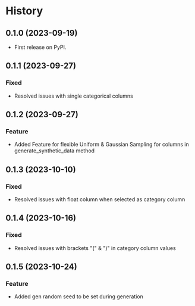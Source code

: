 # History

## 0.1.0 (2023-09-19)
- First release on PyPI.

## 0.1.1 (2023-09-27)
### Fixed
- Resolved issues with single categorical columns

## 0.1.2 (2023-09-27)
### Feature
- Added Feature for flexible Uniform & Gaussian Sampling for columns in generate_synthetic_data method

## 0.1.3 (2023-10-10)
### Fixed
- Resolved issues with float column when selected as category column

## 0.1.4 (2023-10-16)
### Fixed
- Resolved issues with brackets "(" & ")" in category column values

## 0.1.5 (2023-10-24)
### Feature
- Added gen random seed to be set during generation